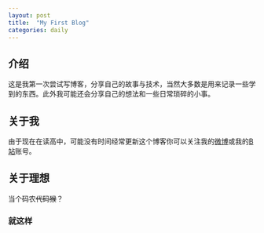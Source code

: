```yaml
---
layout: post
title:  "My First Blog"
categories: daily
---
```

## 介绍
这是我第一次尝试写博客，分享自己的故事与技术，当然大多数是用来记录一些学到的东西。此外我可能还会分享自己的想法和一些日常琐碎的小事。
## 关于我
由于现在在读高中，可能没有时间经常更新这个博客你可以关注我的[微博](https://weibo.com/u/5900024388)或我的[B站](https://space.bilibili.com/73031643)账号。
## 关于理想
当个码农~~代码猴~~？

### 就这样